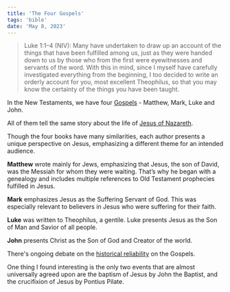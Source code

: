 ```yaml
---
title: 'The Four Gospels'
tags: 'bible'
date: 'May 8, 2023'
---
```


> Luke 1:1–4 (NIV): Many have undertaken to draw up an account of the things that have been fulfilled among us, just as they were handed down to us by those who from the first were eyewitnesses and servants of the word. With this in mind, since I myself have carefully investigated everything from the beginning, I too decided to write an orderly account for you, most excellent Theophilus, so that you may know the certainty of the things you have been taught.

In the New Testaments, we have four [Gospels](https://en.wikipedia.org/wiki/Gospel) - Matthew, Mark, Luke and John.

All of them tell the same story about the life of [Jesus of Nazareth](https://en.wikipedia.org/w/index.php?title=Jesus).

Though the four books have many similarities, each author presents a unique perspective on Jesus, emphasizing a different theme for an intended audience.

**Matthew** wrote mainly for Jews, emphasizing that Jesus, the son of David, was the Messiah for whom they were waiting. That’s why he began with a genealogy and includes multiple references to Old Testament prophecies fulfilled in Jesus.

**Mark** emphasizes Jesus as the Suffering Servant of God. This was especially relevant to believers in Jesus who were suffering for their faith.

**Luke** was written to Theophilus, a gentile. Luke presents Jesus as the Son of Man and Savior of all people.

**John** presents Christ as the Son of God and Creator of the world.

There's ongoing debate on the [historical reliability](https://en.wikipedia.org/wiki/Historical_reliability_of_the_Gospels) on the Gospels.

One thing I found interesting is the only two events that are almost universally agreed upon are the baptism of Jesus by John the Baptist, and the crucifixion of Jesus by Pontius Pilate.
